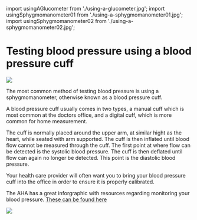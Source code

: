 import usingAGlucometer from './using-a-glucometer.jpg';
import usingSphygmomanometer01 from './using-a-sphygmomanometer01.jpg';
import usingSphygmomanometer02 from './using-a-sphygmomanometer02.jpg';

# Testing blood pressure using a blood pressure cuff

<img src={usingSphygmomanometer01} />

The most common method of testing blood pressure is using a sphygmomanometer, otherwise known as a blood pressure cuff.

A blood pressure cuff usually comes in two types, a manual cuff which is most common at the doctors office, and a digital cuff, which is more common for home measurement.

The cuff is normally placed around the upper arm, at similar hight as the heart, while seated with arm supported. The cuff is then inflated until blood flow cannot be measured through the cuff. The first point at where flow can be detected is the systolic blood pressure. The cuff is then deflated until flow can again no longer be detected. This point is the diastolic blood pressure.

Your health care provider will often want you to bring your blood pressure cuff into the office in order to ensure it is properly calibrated.

The AHA has a great inforgraphic with resources regarding monitoring your blood pressure. [These can be found here](https://www.heart.org/en/health-topics/high-blood-pressure/understanding-blood-pressure-readings/monitoring-your-blood-pressure-at-home)

<img src={usingSphygmomanometer02} />
